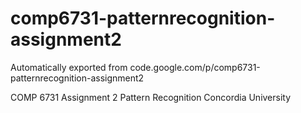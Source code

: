 # comp6731-patternrecognition-assignment2
Automatically exported from code.google.com/p/comp6731-patternrecognition-assignment2

COMP 6731 Assignment 2
Pattern Recognition
Concordia University
